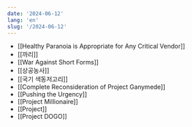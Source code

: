 ```yaml
---
date: '2024-06-12'
lang: 'en'
slug: '/2024-06-12'
---
```


- [[Healthy Paranoia is Appropriate for Any Critical Vendor]]
- [[까리]]
- [[War Against Short Forms]]
- [[상공농사]]
- [[국기 색동저고리]]
- [[Complete Reconsideration of Project Ganymede]]
- [[Pushing the Urgency]]
- [[Project Millionaire]]
- [[Project]]
- [[Project DOGO]]
